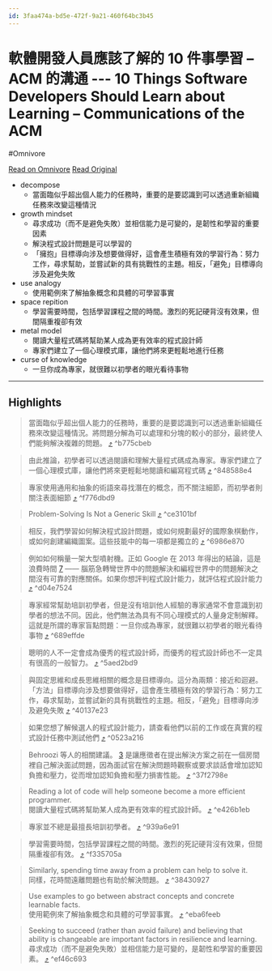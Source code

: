 ```yaml
---
id: 3faa474a-bd5e-472f-9a21-460f64bc3b45
---
```


# 軟體開發人員應該了解的 10 件事學習 – ACM 的溝通 --- 10 Things Software Developers Should Learn about Learning – Communications of the ACM
#Omnivore

[Read on Omnivore](https://omnivore.app/me/10-acm-10-things-software-developers-should-learn-about-learning-190c999f126)
[Read Original](https://cacm.acm.org/research/10-things-software-developers-should-learn-about-learning/)

- decompose
	- 當面臨似乎超出個人能力的任務時，重要的是要認識到可以透過重新組織任務來改變這種情況
- growth mindset
	- 尋求成功（而不是避免失敗）並相信能力是可變的，是韌性和學習的重要因素
	- 解決程式設計問題是可以學習的
	- 「擁抱」目標導向涉及想要做得好，這會產生積極有效的學習行為：努力工作，尋求幫助，並嘗試新的具有挑戰性的主題。相反，「避免」目標導向涉及避免失敗 
- use analogy
	- 使用範例來了解抽象概念和具體的可學習事實
- space repition
	- 學習需要時間，包括學習課程之間的時間。激烈的死記硬背沒有效果，但間隔重複卻有效
- metal model
	- 閱讀大量程式碼將幫助某人成為更有效率的程式設計師
	- 專家們建立了一個心理模式庫，讓他們將來更輕鬆地進行任務
- curse of knowledge
	- 一旦你成為專家，就很難以初學者的眼光看待事物





---


## Highlights

> 當面臨似乎超出個人能力的任務時，重要的是要認識到可以透過重新組織任務來改變這種情況。將問題分解為可以處理和分塊的較小的部分，最終使人們能夠解決複雜的問題。 [⤴️](https://omnivore.app/me/10-acm-10-things-software-developers-should-learn-about-learning-190c999f126#b775cbeb-cf37-4a66-a999-b9613ef17d8b)  ^b775cbeb



> 由此推論，初學者可以透過閱讀和理解大量程式碼成為專家。專家們建立了一個心理模式庫，讓他們將來更輕鬆地閱讀和編寫程式碼 [⤴️](https://omnivore.app/me/10-acm-10-things-software-developers-should-learn-about-learning-190c999f126#848588e4-75a4-4df3-b4d5-701177be9ddc)  ^848588e4

> 專家使用通用和抽象的術語來尋找潛在的概念，而不關注細節，而初學者則關注表面細節 [⤴️](https://omnivore.app/me/10-acm-10-things-software-developers-should-learn-about-learning-190c999f126#f776dbd9-7375-4bc1-8a79-810141622033)  ^f776dbd9




> Problem-Solving Is Not a Generic Skill [⤴️](https://omnivore.app/me/10-acm-10-things-software-developers-should-learn-about-learning-190c999f126#ce3101bf-32b1-49a9-b8c3-594e2e913f08)  ^ce3101bf

> 相反，我們學習如何解決程式設計問題，或如何規劃最好的國際象棋動作，或如何創建編織圖案。這些技能中的每一項都是獨立的 [⤴️](https://omnivore.app/me/10-acm-10-things-software-developers-should-learn-about-learning-190c999f126#6986e870-ac14-483c-b177-960827cc38a2)  ^6986e870




> 例如如何稱量一架大型噴射機。正如 Google 在 2013 年得出的結論，這是浪費時間 [7](#bib7) —— 腦筋急轉彎世界中的問題解決和編程世界中的問題解決之間沒有可靠的對應關係。如果你想評判程式設計能力，就評估程式設計能力 [⤴️](https://omnivore.app/me/10-acm-10-things-software-developers-should-learn-about-learning-190c999f126#d04e7524-ce6d-45f6-8a42-ed78f4faf12f)  ^d04e7524


> 專家經常幫助培訓初學者，但是沒有培訓他人經驗的專家通常不會意識到初學者的想法不同。因此，他們無法為具有不同心理模式的人量身定制解釋。這就是所謂的專家盲點問題：一旦你成為專家，就很難以初學者的眼光看待事物 [⤴️](https://omnivore.app/me/10-acm-10-things-software-developers-should-learn-about-learning-190c999f126#689effde-3e47-4642-b162-64d4b3483c2d)  ^689effde



> 聰明的人不一定會成為優秀的程式設計師，而優秀的程式設計師也不一定具有很高的一般智力。 [⤴️](https://omnivore.app/me/10-acm-10-things-software-developers-should-learn-about-learning-190c999f126#5aed2bd9-bd26-46a0-ac57-0e51b0aa72e6)  ^5aed2bd9



> 與固定思維和成長思維相關的概念是目標導向。這分為兩類：接近和迴避。 「方法」目標導向涉及想要做得好，這會產生積極有效的學習行為：努力工作，尋求幫助，並嘗試新的具有挑戰性的主題。相反，「避免」目標導向涉及避免失敗 [⤴️](https://omnivore.app/me/10-acm-10-things-software-developers-should-learn-about-learning-190c999f126#40137e23-8c34-4ed6-8d8b-278ec68a1fd5)  ^40137e23



> 如果您想了解候選人的程式設計能力，請查看他們以前的工作或在真實的程式設計任務中測試他們 [⤴️](https://omnivore.app/me/10-acm-10-things-software-developers-should-learn-about-learning-190c999f126#0523a216-936f-4141-8fbe-1edb2b31dbfd)  ^0523a216

> Behroozi 等人的相關建議。 [3](#bib3) 是讓應徵者在提出解決方案之前在一個房間裡自己解決面試問題，因為面試官在解決問題時觀察或要求談話會增加認知負擔和壓力，從而增加認知負擔和壓力損害性能。 [⤴️](https://omnivore.app/me/10-acm-10-things-software-developers-should-learn-about-learning-190c999f126#37f2798e-2ba3-48ec-b6dc-eab87b40127b)  ^37f2798e



> Reading a lot of code will help someone become a more efficient programmer.  
>  閱讀大量程式碼將幫助某人成為更有效率的程式設計師。 [⤴️](https://omnivore.app/me/10-acm-10-things-software-developers-should-learn-about-learning-190c999f126#e426b1eb-2c32-44d7-85d2-bcba54f81aea)  ^e426b1eb

> 專家並不總是最擅長培訓初學者。 [⤴️](https://omnivore.app/me/10-acm-10-things-software-developers-should-learn-about-learning-190c999f126#939a6e91-2cf9-4860-b4a8-62b859e9ade5)  ^939a6e91

> 學習需要時間，包括學習課程之間的時間。激烈的死記硬背沒有效果，但間隔重複卻有效。 [⤴️](https://omnivore.app/me/10-acm-10-things-software-developers-should-learn-about-learning-190c999f126#f335705a-1e4c-4337-b148-dfbf30b9dfc4)  ^f335705a

> Similarly, spending time away from a problem can help to solve it.  
>  同樣，花時間遠離問題也有助於解決問題。 [⤴️](https://omnivore.app/me/10-acm-10-things-software-developers-should-learn-about-learning-190c999f126#38430927-5fae-4a43-b9f0-76fc83f65545)  ^38430927

> Use examples to go between abstract concepts and concrete learnable facts.  
>  使用範例來了解抽象概念和具體的可學習事實。 [⤴️](https://omnivore.app/me/10-acm-10-things-software-developers-should-learn-about-learning-190c999f126#eba6feeb-faa7-429d-a9eb-ab4c9bde7c50)  ^eba6feeb

> Seeking to succeed (rather than avoid failure) and believing that ability is changeable are important factors in resilience and learning.  
>  尋求成功（而不是避免失敗）並相信能力是可變的，是韌性和學習的重要因素。 [⤴️](https://omnivore.app/me/10-acm-10-things-software-developers-should-learn-about-learning-190c999f126#ef46c693-de8d-4c2b-88a0-778e16dd5fa3)  ^ef46c693

